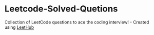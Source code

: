 # Leetcode-Solved-Quetions
Collection of LeetCode questions to ace the coding interview! - Created using [LeetHub](https://github.com/QasimWani/LeetHub)

